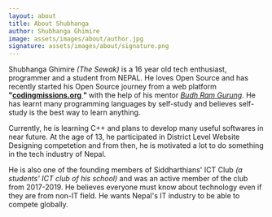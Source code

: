 ```yaml
---
layout: about
title: About Shubhanga
author: Shubhanga Ghimire
image: assets/images/about/author.jpg
signature: assets/images/about/signature.png
---
```


Shubhanga Ghimire <i>(The Sewak) </i> is a 16 year old tech enthusiast, programmer and a student from NEPAL. He loves Open Source and has recently started his Open Source journey from a web platform <b> "<a href ="https://codingmissions.org">codingmissions.org </a>" </b> with the help of his mentor <a href = "https://linkedin.com/in/coolbrg"><i>Budh Ram Gurung</i></a>. He has learnt many programming languages by self-study and believes self-study is the best way to learn anything.

Currently, he is learning C++ and plans to develop many useful softwares in near future. At the age of 13, he participated in District Level Website Designing competetion and from then, he is motivated a lot to do something in the tech industry of Nepal.

He is also one of the founding members of Siddharthians' ICT Club <i>(a students' ICT club of his school)</i> and was an active member of the club from 2017-2019. He believes everyone must know about technology even if they are from non-IT field. He wants Nepal's IT industry to be able to compete globally.
